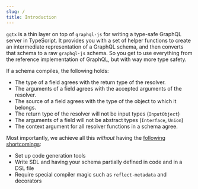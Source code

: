 ```yaml
---
slug: /
title: Introduction
---
```


`gqtx` is a thin layer on top of `graphql-js` for writing a type-safe GraphQL server in TypeScript. It provides you with a set of helper functions to create an intermediate representation of a GraphQL schema, and then converts that schema to a raw `graphql-js` schema. So you get to use everything from the reference implementation of GraphQL, but with way more type safety.

If a schema compiles, the following holds:

- The type of a field agrees with the return type of the resolver.
- The arguments of a field agrees with the accepted arguments of the resolver.
- The source of a field agrees with the type of the object to which it belongs.
- The return type of the resolver will not be input types (`InputObject`)
- The arguments of a field will not be abstract types (`Interface`, `Union`)
- The context argument for all resolver functions in a schema agree.

Most importantly, we achieve all this *without* having the [following shortcomings](./why.md):

- Set up code generation tools
- Write SDL and having your schema partially defined in code and in a DSL file
- Require special compiler magic such as `reflect-metadata` and decorators
